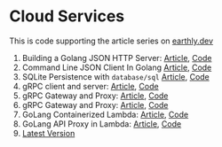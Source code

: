 # Cloud Services

This is code supporting the article series on [earthly.dev](https://earthly.dev/blog)

1. Building a Golang JSON HTTP Server:
[Article](https://earthly.dev/blog/golang-http/), [Code](https://github.com/earthly/cloud-services-example/tree/v1-http-server)
1. Command Line JSON Client In Golang [Article](https://earthly.dev/blog/golang-command-line), [Code](https://github.com/earthly/cloud-services-example/tree/v2-cli)
1. SQLite Persistence with `database/sql` [Article](https://earthly.dev/blog/golang-sqlite/), [Code](https://github.com/earthly/cloud-services-example/tree/v3-sqlite)
1. gRPC client and server: [Article](https://earthly.dev/blog/golang-grpc-example/), [Code](https://github.com/earthly/cloud-services-example/tree/v4-grpc)
1. gRPC Gateway and Proxy: [Article](https://earthly.dev/blog/golang-grpc-gateway/), [Code](https://github.com/earthly/cloud-services-example/tree/v5-grpc-gateway)
1. gRPC Gateway and Proxy: [Article](https://earthly.dev/blog/golang-grpc-gateway/), [Code](https://github.com/earthly/cloud-services-example/tree/v5-grpc-gateway)
1. GoLang Containerized Lambda: [Article](https://earthly.dev/blog/blog/aws-lambda-golang.md/), [Code](https://github.com/earthly/cloud-services-example/tree/aws-lambda-1)
1. GoLang API Proxy in Lambda: [Article](...), [Code](...)
1. [Latest Version](https://github.com/earthly/cloud-services-example/)
